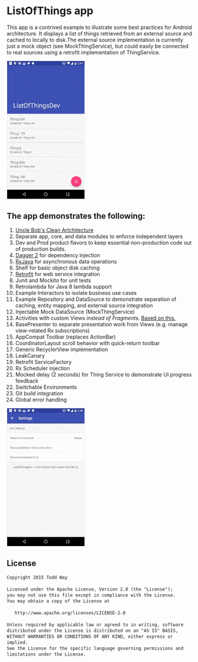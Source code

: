 # ListOfThings app
This app is a contrived example to illustrate some best practices for Android architecture. It displays a list of things retrieved from an external source and cached to locally to disk.The external source implementation is currently just a mock object (see MockThingService), but could easily be connected to real sources using a retrofit implementation of ThingService.

<img src="art/list.gif" style="width:210px;border:1px solid #eeeeee"/>
 
## The app demonstrates the following:
1. [Uncle Bob's Clean Artchitecture](https://blog.8thlight.com/uncle-bob/2012/08/13/the-clean-architecture.html)
2. Separate app, core, and data modules to enforce independent layers 
2. Dev and Prod product flavors to keep essential non-production code out of production builds. 
3. [Dagger 2](https://engineering.circle.com/instrumentation-testing-with-dagger-mockito-and-espresso-f07b5f62a85b#.ssgoilb3y) for dependency injection
4. [RxJava](http://blog.danlew.net/2014/09/15/grokking-rxjava-part-1/) for asynchronous data operations
5. Shelf for basic object disk caching
6. [Retrofit](http://square.github.io/retrofit/) for web service integration
7. Junit and Mockito for unit tests
8. Retrolambda for Java 8 lambda support
2. Example Interactors to isolate business use cases
2. Example Repository and DataSource to demonstrate separation of caching, entity mapping, and external source integration
2. Injectable Mock DataSource (MockThingService)
9. Activities with custom Views _instead of Fragments_.  [Based on this.](https://corner.squareup.com/2014/10/advocating-against-android-fragments.html) 
10. BasePresenter to separate presentation work from Views (e.g. manage view-related Rx subscriptions)
10. AppCompat Toolbar (replaces ActionBar)
11. CoordinatorLayout scroll behavior with quick-return toolbar
12. Generic RecyclerView implementation
13. LeakCanary
14. Retrofit ServiceFactory
15. Rx Scheduler injection
16. Mocked delay (2 seconds) for Thing Service to demonstrate UI progress feedback
17. Switchable Environments
18. Git build integration
19. Global error handling

<img src="art/settings.gif" style="width:210px;border:1px solid #eeeeee"/>


License
-------

    Copyright 2015 Todd Way

    Licensed under the Apache License, Version 2.0 (the "License");
    you may not use this file except in compliance with the License.
    You may obtain a copy of the License at

       http://www.apache.org/licenses/LICENSE-2.0

    Unless required by applicable law or agreed to in writing, software
    distributed under the License is distributed on an "AS IS" BASIS,
    WITHOUT WARRANTIES OR CONDITIONS OF ANY KIND, either express or implied.
    See the License for the specific language governing permissions and
    limitations under the License.






